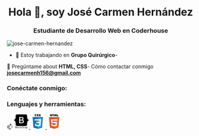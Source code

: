 <h1 align="center">Hola 👋, soy José Carmen Hernández</h1><h3 align="center">Estudiante de Desarrollo Web en Coderhouse</h3><p align="left"> <img src="https://komarev.com/ghpvc/?username=jose-carmen-hernandez&label=Profile%20views&color=0e75b6&style=flat" alt="jose-carmen-hernandez" /> </p>




- 🔭 Estoy trabajando en **Grupo Quirúrgico**-

💬 Pregúntame about **HTML, CSS**- Cómo contactar conmigo **josecarmenh156@gmail.com**



<h3 align="left">Conéctate conmigo:</h3><p align="left">
</p><h3 align="left">Lenguajes y herramientas:</h3><p align="left">



📫 <a href="https://getbootstrap.com" target="_blank" rel="noreferrer"> <img src="https://raw.githubusercontent.com/devicons/devicon/master/icons/bootstrap/bootstrap-plain-wordmark.svg" alt="bootstrap" width="40" height="40"/> </a> <a href="https://www.w3schools.com/css/" target="_blank" rel="noreferrer"> <img src="https://raw.githubusercontent.com/devicons/devicon/master/icons/css3/css3-original-wordmark.svg" alt="css3" width="40" height="40"/> </a> <a href="https://www.w3.org/html/" target="_blank" rel="noreferrer"> <img src="https://raw.githubusercontent.com/devicons/devicon/master/icons/html5/html5-original-wordmark.svg" alt="html5" width="40" height="40"/> </a> </p>